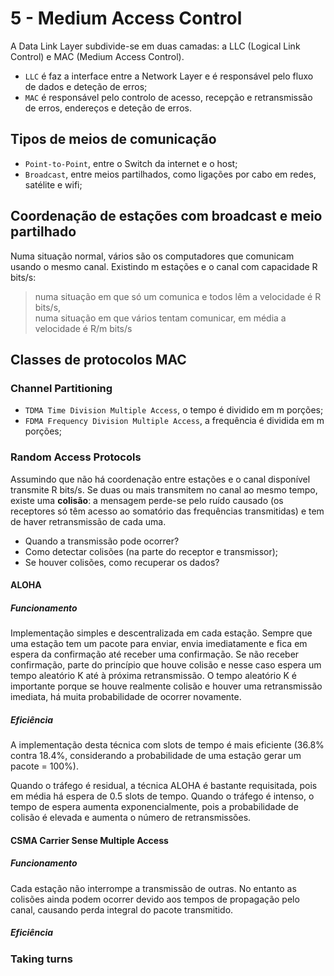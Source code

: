 # 5 - Medium Access Control

A Data Link Layer subdivide-se em duas camadas: a LLC (Logical Link Control) e MAC (Medium Access Control).

- `LLC` é faz a interface entre a Network Layer e é responsável pelo fluxo de dados e deteção de erros;
- `MAC` é responsável pelo controlo de acesso, recepção e retransmissão de erros, endereços e deteção de erros. 

## Tipos de meios de comunicação

- `Point-to-Point`, entre o Switch da internet e o host;
- `Broadcast`, entre meios partilhados, como ligações por cabo em redes, satélite e wifi;

## Coordenação de estações com broadcast e meio partilhado

Numa situação normal, vários são os computadores que comunicam usando o mesmo canal. Existindo m estações e o canal com capacidade R bits/s:

> numa situação em que só um comunica e todos lêm a velocidade é R bits/s, <br>
> numa situação em que vários tentam comunicar, em média a velocidade é R/m bits/s <br>

## Classes de protocolos MAC

### Channel Partitioning

- `TDMA Time Division Multiple Access`, o tempo é dividido em m porções;
- `FDMA Frequency Division Multiple Access`, a frequência é dividida em m porções;

### Random Access Protocols

Assumindo que não há coordenação entre estações e o canal disponível transmite R bits/s. Se duas ou mais transmitem no canal ao mesmo tempo, existe uma **colisão**: a mensagem perde-se pelo ruído causado (os receptores só têm acesso ao somatório das frequências transmitidas) e tem de haver retransmissão de cada uma.

- Quando a transmissão pode ocorrer?
- Como detectar colisões (na parte do receptor e transmissor);
- Se houver colisões, como recuperar os dados?

#### ALOHA

##### Funcionamento

Implementação simples e descentralizada em cada estação. Sempre que uma estação tem um pacote para enviar, envia imediatamente e fica em espera da confirmação até receber uma confirmação. Se não receber confirmação, parte do princípio que houve colisão e nesse caso espera um tempo aleatório K até à próxima retransmissão. O tempo aleatório K é importante porque se houve realmente colisão e houver uma retransmissão imediata, há muita probabilidade de ocorrer novamente. 

##### Eficiência

A implementação desta técnica com slots de tempo é mais eficiente (36.8% contra 18.4%, considerando a probabilidade de uma estação gerar um pacote = 100%).

Quando o tráfego é residual, a técnica ALOHA é bastante requisitada, pois em média há espera de 0.5 slots de tempo. Quando o tráfego é intenso, o tempo de espera aumenta exponencialmente, pois a probabilidade de colisão é elevada e aumenta o número de retransmissões.

#### CSMA Carrier Sense Multiple Access

##### Funcionamento

Cada estação não interrompe a transmissão de outras. No entanto as colisões ainda podem ocorrer devido aos tempos de propagação pelo canal, causando perda integral do pacote transmitido. 

##### Eficiência



### Taking turns

